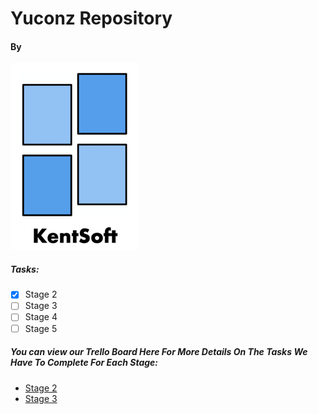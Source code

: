 # Yuconz Repository
#### By
![Logo](/Assets/KentSoftLogo.png)

##### Tasks:

- [x] Stage 2
- [ ] Stage 3
- [ ] Stage 4
- [ ] Stage 5

##### You can view our Trello Board Here For More Details On The Tasks We Have To Complete For Each Stage:
- [Stage 2](https://trello.com/b/sGcq4F6V/yuconz-stage-2)
- [Stage 3](https://trello.com/b/9rFdLF5e/yuconz-stage-3)